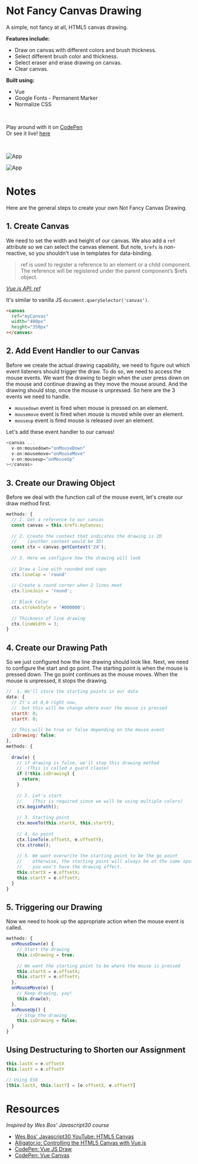 # Not Fancy Canvas Drawing

A simple, not fancy at all, HTML5 canvas drawing.

**Features include:**

- Draw on canvas with different colors and brush thickness.
- Select different brush color and thickness.
- Select eraser and erase drawing on canvas.
- Clear canvas.

**Built using:**

- Vue
- Google Fonts - Permanent Marker
- Normalize CSS

<br>

Play around with it on [CodePen](https://codepen.io/samanthaming/pen/EpmBoX)  
Or see it live! [here](https://samanthaming.github.io/not-fancy-canvas-drawing/)

<br>

![App](images/not-fancy-cavas-drawing.png.png)

![App](images/not-fancy-canvas-drawing-drawn.png)

# Notes

Here are the general steps to create your own Not Fancy Canvas Drawing.

## 1. Create Canvas

We need to set the width and height of our canvas. We also add a `ref` attribute so we can select the canvas element. But note, `$refs` is non-reactive, so you shouldn't use in templates for data-binding.

> ref is used to register a reference to an element or a child component. The reference will be registered under the parent component’s $refs object.

_[Vue.js API: ref](https://vuejs.org/v2/api/#ref)_

It's similar to vanilla JS `document.querySelector('canvas')`.

```html
<canvas 
  ref="myCanvas" 
  width="400px" 
  height="350px"
></canvas>
```

## 2. Add Event Handler to our Canvas

Before we create the actual drawing capability, we need to figure out which event listeners should trigger the draw. To do so, we need to access the mouse events. We want the drawing to begin when the user press down on the mouse and continue drawing as they move the mouse around. And the drawing should stop, once the mouse is unpressed. So here are the 3 events we need to handle.

- `mousedown` event is fired when mouse is pressed on an element.
- `mousemove` event is fired when mouse is moved while over an element. 
- `mouseup` event is fired mouse is released over an element.

Let's add these event handler to our canvas!

```javascript
<canvas ...
  v-on:mousedown="onMouseDown"
  v-on:mousemove="onMouseMove"
  v-on:mouseup="onMouseUp"
></canvas>
```

## 3. Create our Drawing Object 

Before we deal with the function call of the mouse event, let's create our draw method first.

```javascript
methods: {
  // 1. Get a reference to our canvas
  const canvas = this.$refs.myCanvas;
  
  // 2. Create the context that indicates the drawing is 2D
  //    (another context would be 3D)
  const ctx = canvas.getContext('2d');
  
  // 3. Here we configure how the drawing will look
  
  // Draw a line with rounded end caps
  ctx.lineCap = 'round'
  
  // Create a round corner when 2 lines meet
  ctx.lineJoin = 'round';
  
  // Black Color
  ctx.strokeStyle = '#000000';
  
  // Thickness of line drawing
  ctx.lineWidth = 3;
}
```

## 4. Create our Drawing Path 

So we just configured how the line drawing should look like. Next, we need to configure the start and go point. The starting point is when the mouse is pressed down. The go point continues as the mouse moves. When the mouse is unpressed, it stops the drawing.

```javascript
//  1. We'll store the starting points in our data
data: {
  // It's at 0,0 right now, 
  //  but this will be change where ever the mouse is pressed
  startX: 0;
  startY: 0;
  
  // This will be true or false depending on the mouse event
  isDrawing: false;
},
methods: {
  
  draw(e) {
    // if drawing is false, we'll stop this drawing method
    //  (This is called a guard clause)
    if (!this.isDrawing) {
      return;
    }
    
    // 2. Let's start
    //    (This is required since we will be using multiple colors)
    ctx.beginPath(); 
    
    // 3. Starting point
    ctx.moveTo(this.startX, this.startY);
    
    // 4. Go point
    ctx.lineTo(e.offsetX, e.offsetY);
    ctx.stroke();
    
    // 5. We want overwrite the starting point to be the go point
    //    otherwise, the starting point will always be at the same spot and 
    //    you won't have the drawing effect.
    this.startX = e.offsetX;
    this.startY = e.offsetY;
  }
}
```

## 5. Triggering our Drawing

Now we need to hook up the appropriate action when the mouse event is called.

```javascript
methods: {
  onMouseDown(e) {
    // Start the drawing
    this.isDrawing = true;
    
    // We want the starting point to be where the mouse is pressed
    this.startX = e.offsetX;
    this.startY = e.offsetY;
  },
  onMouseMove(e) {
    // Keep drawing, yay!
    this.draw(e);
  },
  onMouseUp() {
    // Stop the drawing
    this.isDrawing = false;
  }
}
```

## Using Destructuring to Shorten our Assignment

```javascript
this.lastX = e.offsetX
this.lastY = e.offsetY

// Using ES6
[this.lastX, this.lastY] = [e.offsetX, e.offsetY]
```

# Resources

_Inspired by Wes Bos' Javascript30 course_

- [Wes Bos' Javascript30 YouTube: HTML5 Canvas](https://youtu.be/8ZGAzJ0drl0)
- [Alligator.io: Controlling the HTML5 Canvas with Vue.js](https://alligator.io/vuejs/vue-html5-canvas/)
- [CodePen: Vue JS Draw](https://codepen.io/Lewitje/pen/MVommB)
- [CodePen: Vue Canvas](https://codepen.io/getflourish/pen/EyqxYE)
